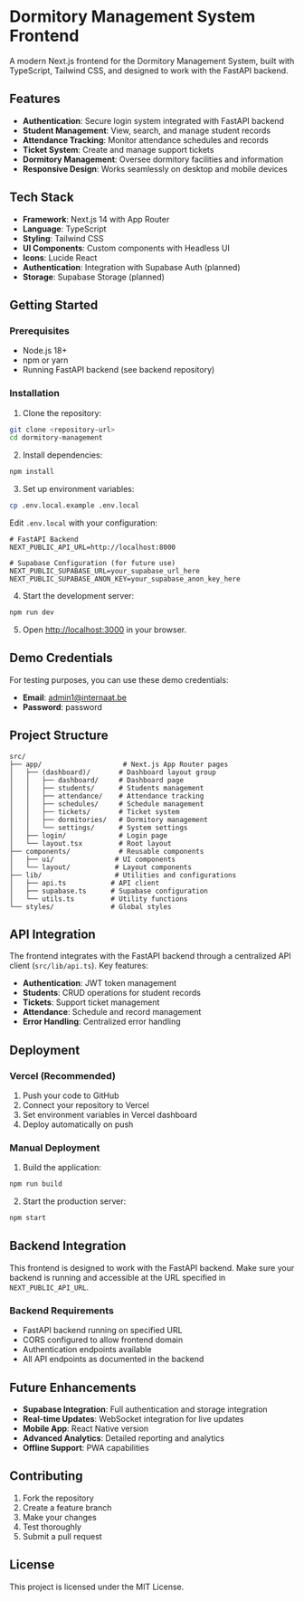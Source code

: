 # Dormitory Management System Frontend

A modern Next.js frontend for the Dormitory Management System, built with TypeScript, Tailwind CSS, and designed to work with the FastAPI backend.

## Features

- **Authentication**: Secure login system integrated with FastAPI backend
- **Student Management**: View, search, and manage student records
- **Attendance Tracking**: Monitor attendance schedules and records
- **Ticket System**: Create and manage support tickets
- **Dormitory Management**: Oversee dormitory facilities and information
- **Responsive Design**: Works seamlessly on desktop and mobile devices

## Tech Stack

- **Framework**: Next.js 14 with App Router
- **Language**: TypeScript
- **Styling**: Tailwind CSS
- **UI Components**: Custom components with Headless UI
- **Icons**: Lucide React
- **Authentication**: Integration with Supabase Auth (planned)
- **Storage**: Supabase Storage (planned)

## Getting Started

### Prerequisites

- Node.js 18+ 
- npm or yarn
- Running FastAPI backend (see backend repository)

### Installation

1. Clone the repository:
```bash
git clone <repository-url>
cd dormitory-management
```

2. Install dependencies:
```bash
npm install
```

3. Set up environment variables:
```bash
cp .env.local.example .env.local
```

Edit `.env.local` with your configuration:
```env
# FastAPI Backend
NEXT_PUBLIC_API_URL=http://localhost:8000

# Supabase Configuration (for future use)
NEXT_PUBLIC_SUPABASE_URL=your_supabase_url_here
NEXT_PUBLIC_SUPABASE_ANON_KEY=your_supabase_anon_key_here
```

4. Start the development server:
```bash
npm run dev
```

5. Open [http://localhost:3000](http://localhost:3000) in your browser.

## Demo Credentials

For testing purposes, you can use these demo credentials:
- **Email**: admin1@internaat.be
- **Password**: password

## Project Structure

```
src/
├── app/                    # Next.js App Router pages
│   ├── (dashboard)/       # Dashboard layout group
│   │   ├── dashboard/     # Dashboard page
│   │   ├── students/      # Students management
│   │   ├── attendance/    # Attendance tracking
│   │   ├── schedules/     # Schedule management
│   │   ├── tickets/       # Ticket system
│   │   ├── dormitories/   # Dormitory management
│   │   └── settings/      # System settings
│   ├── login/             # Login page
│   └── layout.tsx         # Root layout
├── components/            # Reusable components
│   ├── ui/               # UI components
│   └── layout/           # Layout components
├── lib/                  # Utilities and configurations
│   ├── api.ts           # API client
│   ├── supabase.ts      # Supabase configuration
│   └── utils.ts         # Utility functions
└── styles/              # Global styles
```

## API Integration

The frontend integrates with the FastAPI backend through a centralized API client (`src/lib/api.ts`). Key features:

- **Authentication**: JWT token management
- **Students**: CRUD operations for student records
- **Tickets**: Support ticket management
- **Attendance**: Schedule and record management
- **Error Handling**: Centralized error handling

## Deployment

### Vercel (Recommended)

1. Push your code to GitHub
2. Connect your repository to Vercel
3. Set environment variables in Vercel dashboard
4. Deploy automatically on push

### Manual Deployment

1. Build the application:
```bash
npm run build
```

2. Start the production server:
```bash
npm start
```

## Backend Integration

This frontend is designed to work with the FastAPI backend. Make sure your backend is running and accessible at the URL specified in `NEXT_PUBLIC_API_URL`.

### Backend Requirements

- FastAPI backend running on specified URL
- CORS configured to allow frontend domain
- Authentication endpoints available
- All API endpoints as documented in the backend

## Future Enhancements

- **Supabase Integration**: Full authentication and storage integration
- **Real-time Updates**: WebSocket integration for live updates
- **Mobile App**: React Native version
- **Advanced Analytics**: Detailed reporting and analytics
- **Offline Support**: PWA capabilities

## Contributing

1. Fork the repository
2. Create a feature branch
3. Make your changes
4. Test thoroughly
5. Submit a pull request

## License

This project is licensed under the MIT License.